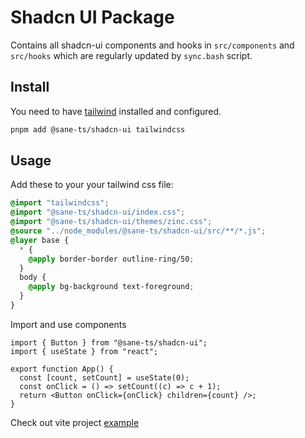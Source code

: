 # Shadcn UI Package

Contains all shadcn-ui components and hooks in `src/components` and `src/hooks` which are regularly updated by `sync.bash` script.

## Install

You need to have [tailwind](https://tailwindcss.com) installed and configured.

```bash
pnpm add @sane-ts/shadcn-ui tailwindcss
```

## Usage

Add these to your your tailwind css file:

```css
@import "tailwindcss";
@import "@sane-ts/shadcn-ui/index.css";
@import "@sane-ts/shadcn-ui/themes/zinc.css";
@source "../node_modules/@sane-ts/shadcn-ui/src/**/*.js";
@layer base {
  * {
    @apply border-border outline-ring/50;
  }
  body {
    @apply bg-background text-foreground;
  }
}
```

Import and use components

```tsx
import { Button } from "@sane-ts/shadcn-ui";
import { useState } from "react";

export function App() {
  const [count, setCount] = useState(0);
  const onClick = () => setCount((c) => c + 1);
  return <Button onClick={onClick} children={count} />;
}
```

Check out vite project [example](https://github.com/valerii15298/sane-cn-example)
